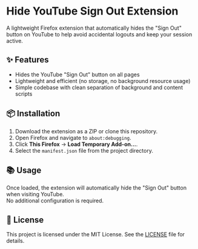 # Hide YouTube Sign Out Extension

A lightweight Firefox extension that automatically hides the "Sign Out" button on YouTube to help avoid accidental logouts and keep your session active.

## ✨ Features
- Hides the YouTube "Sign Out" button on all pages
- Lightweight and efficient (no storage, no background resource usage)
- Simple codebase with clean separation of background and content scripts

## 📦 Installation
1. Download the extension as a ZIP or clone this repository.
2. Open Firefox and navigate to `about:debugging`.
3. Click **This Firefox** → **Load Temporary Add-on...**.
4. Select the `manifest.json` file from the project directory.

## 📚 Usage
Once loaded, the extension will automatically hide the "Sign Out" button when visiting YouTube.  
No additional configuration is required.

## 📄 License
This project is licensed under the MIT License. See the [LICENSE](./LICENSE) file for details.
